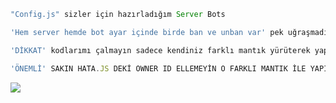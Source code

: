 ```js
"Config.js" sizler için hazırladığım Server Bots

'Hem server hemde bot ayar içinde birde ban ve unban var' pek uğraşmadım zaten

'DİKKAT' kodlarımı çalmayın sadece kendiniz farklı mantık yürüterek yapın ben \\ içinde belirttim gerekenleri iyi günler

'ÖNEMLİ' SAKIN HATA.JS DEKİ OWNER ID ELLEMEYİN O FARKLI MANTIK İLE YAPILDI
```

<img src= "https://cdn.discordapp.com/attachments/1214916608619839500/1216532284685942794/image.png?ex=6600bafa&is=65ee45fa&hm=5d1dd26e2202427f3ec81b9183d91e8b3a0497700d72a242c75d53ecde679910&">
